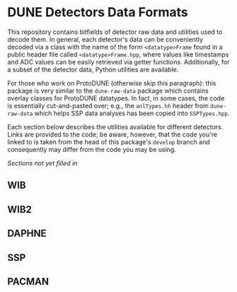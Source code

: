 # DUNE Detectors Data Formats

This repository contains bitfields of detector raw data and utilities used to decode them. In general, each detector's data can be conveniently decoded via a class with the name of the form `<datatype>Frame` found in a public header file called `<datatype>Frame.hpp`, where values like timestamps and ADC values can be easily retrieved via getter functions. Additionally, for a subset of the detector data, Python utilities are available. 

For those who work on ProtoDUNE (otherwise skip this paragraph): this package is very similar to the `dune-raw-data` package which contains overlay classes for ProtoDUNE datatypes. In fact, in some cases, the code is essentially cut-and-pasted over; e.g., the `anlTypes.hh` header from `dune-raw-data` which helps SSP data analyses has been copied into `SSPTypes.hpp`. 

Each section below describes the utilities available for different detectors. Links are provided to the code; be aware, however, that the code you're linked to is taken from the head of this package's `develop` branch and consequently may differ from the code you may be using. 

_Sections not yet filled in_

## WIB

## WIB2

## DAPHNE

## SSP

## PACMAN



